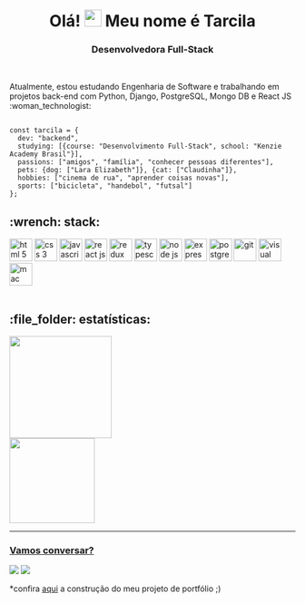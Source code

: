 <h1 align="center">Olá! <img src="https://github.com/kaueMarques/kaueMarques/blob/master/hi.gif" alt="wave" width="30" height="30" /> Meu nome é Tarcila</h1>
<h3 align="center">Desenvolvedora Full-Stack</h3> 
<br />
<p>
Atualmente, estou estudando Engenharia de Software e trabalhando em projetos back-end com Python, Django, PostgreSQL, Mongo DB e React JS :woman_technologist:
</p>

```

const tarcila = {
  dev: "backend", 
  studying: [{course: "Desenvolvimento Full-Stack", school: "Kenzie Academy Brasil"}],
  passions: ["amigos", "família", "conhecer pessoas diferentes"],
  pets: {dog: ["Lara Elizabeth"]}, {cat: ["Claudinha"]},
  hobbies: ["cinema de rua", "aprender coisas novas"],
  sports: ["bicicleta", "handebol", "futsal"]
};

```

<h2>:wrench: stack:</h2>
<div>
<img src="https://cdn.jsdelivr.net/gh/devicons/devicon/icons/html5/html5-plain.svg" alt="html 5" width="40" height="40"/> <img src="https://cdn.jsdelivr.net/gh/devicons/devicon/icons/css3/css3-original.svg" alt="css 3" width="40" height="40"/> <img src="https://cdn.jsdelivr.net/gh/devicons/devicon/icons/javascript/javascript-plain.svg" alt="javascript" width="40" height="40"/> <img src="https://cdn.jsdelivr.net/gh/devicons/devicon/icons/react/react-original-wordmark.svg" alt="react js" width="40" height="40"/> <img src="https://cdn.jsdelivr.net/gh/devicons/devicon/icons/redux/redux-original.svg" alt="redux" width="40" height="40"/> <img src="https://cdn.jsdelivr.net/gh/devicons/devicon/icons/typescript/typescript-original.svg" alt="typescript" width="40" height="40"/> <img src="https://cdn.jsdelivr.net/gh/devicons/devicon/icons/nodejs/nodejs-plain-wordmark.svg" alt="node js" width="40" height="40"/> <img src="https://cdn.jsdelivr.net/gh/devicons/devicon/icons/express/express-original-wordmark.svg" alt="express js" width="40" height="40"/> <img src="https://cdn.jsdelivr.net/gh/devicons/devicon/icons/postgresql/postgresql-plain-wordmark.svg" alt="postgreSQL" width="40" height="40"/> <img src="https://cdn.jsdelivr.net/gh/devicons/devicon/icons/git/git-plain-wordmark.svg" alt="git" width="40" height="40"/> <img src="https://cdn.jsdelivr.net/gh/devicons/devicon/icons/vscode/vscode-original.svg" alt="visual studio code" width="40" height="40"/> <img src="https://cdn.jsdelivr.net/gh/devicons/devicon/icons/apple/apple-original.svg" alt="mac osx" width="40" height="40"/>
</div>
<br />
<h2>:file_folder: estatísticas:</h2>
<div>
<a href="https://github.com/tarcilasg">
<img height="180em" src="https://github-readme-stats.vercel.app/api?username=tarcilasg&show_icons=true&theme=dark&include_all_commits=true&count_private=true"/>
  <br />
<img height="150em" src="https://github-readme-stats.vercel.app/api/top-langs/?username=tarcilasg&layout=compact&langs_count=7&theme=dark"/>
</div>

<hr />
  <h3>Vamos conversar?</h3>

<div>
<a href = "mailto:tarciladev@gmail.com"><img src="https://img.shields.io/badge/Gmail-D14836?style=for-the-badge&logo=gmail&logoColor=white" target="_blank"></a>
<a href="https://www.linkedin.com/in/tarcila-garcia" target="_blank"><img src="https://img.shields.io/badge/-LinkedIn-%230077B5?style=for-the-badge&logo=linkedin&logoColor=white" target="_blank"></a>   
</div>
<p>*confira <a href="https://portfolio-tg.vercel.app/">aqui</a> a construção do meu projeto de portfólio ;)</p>
